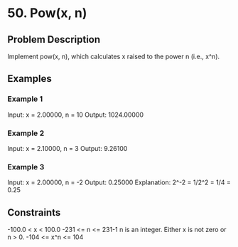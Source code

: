 # 50. Pow(x, n)

## Problem Description

Implement pow(x, n), which calculates x raised to the power n (i.e., x^n).

## Examples

### Example 1

Input: x = 2.00000, n = 10
Output: 1024.00000

### Example 2

Input: x = 2.10000, n = 3
Output: 9.26100

### Example 3

Input: x = 2.00000, n = -2
Output: 0.25000
Explanation: 2^-2 = 1/2^2 = 1/4 = 0.25

## Constraints

-100.0 < x < 100.0
-231 <= n <= 231-1
n is an integer.
Either x is not zero or n > 0.
-104 <= x^n <= 104
